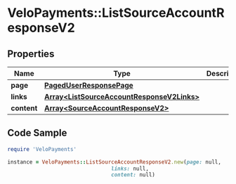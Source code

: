 # VeloPayments::ListSourceAccountResponseV2

## Properties

Name | Type | Description | Notes
------------ | ------------- | ------------- | -------------
**page** | [**PagedUserResponsePage**](PagedUserResponsePage.md) |  | [optional] 
**links** | [**Array&lt;ListSourceAccountResponseV2Links&gt;**](ListSourceAccountResponseV2Links.md) |  | [optional] 
**content** | [**Array&lt;SourceAccountResponseV2&gt;**](SourceAccountResponseV2.md) |  | [optional] 

## Code Sample

```ruby
require 'VeloPayments'

instance = VeloPayments::ListSourceAccountResponseV2.new(page: null,
                                 links: null,
                                 content: null)
```


